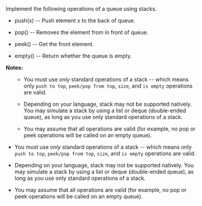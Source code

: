 

Implement the following operations of a queue using stacks.
<ul>
<li>
push(x) -- Push element x to the back of queue.
</li>
<li>
pop() -- Removes the element from in front of queue.
</li>
<li>
peek() -- Get the front element.
</li>
<li>
empty() -- Return whether the queue is empty.
</li>
</ul>
**Notes:**<br>
<ul>
- You must use *only* standard operations of a stack -- which means only `push to top`, `peek/pop from top`, `size`, and `is empty` operations are valid.
- Depending on your language, stack may not be supported natively. You may simulate a stack by using a list or deque (double-ended queue), as long as you use only standard operations of a stack.
- You may assume that all operations are valid (for example, no pop or peek operations will be called on an empty queue).
</ul>


- You must use *only* standard operations of a stack -- which means only `push to top`, `peek/pop from top`, `size`, and `is empty` operations are valid.
- Depending on your language, stack may not be supported natively. You may simulate a stack by using a list or deque (double-ended queue), as long as you use only standard operations of a stack.
- You may assume that all operations are valid (for example, no pop or peek operations will be called on an empty queue).
